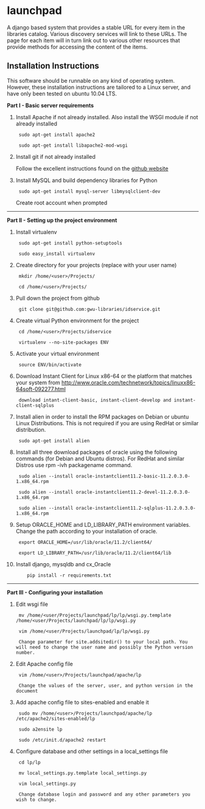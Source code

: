 launchpad
===========

A django based system that provides a stable URL for every item in the libraries catalog. Various discovery services will link to these URLs. The page for each item will in turn link out to various other resources that provide methods for accessing the content of the items.

Installation Instructions
---------------------------
This software should be runnable on any kind of operating system. However, these installation instructions are tailored to a Linux server, and have only been tested on ubuntu 10.04 LTS.

**Part I - Basic server requirements**

1. Install Apache if not already installed. Also install the WSGI module if not already installed

        sudo apt-get install apache2

        sudo apt-get install libapache2-mod-wsgi

2. Install git if not already installed

    Follow the excellent instructions found on the [github website](http://help.github.com/linux-set-up-git/)

3. Install MySQL and build dependency libraries for Python

        sudo apt-get install mysql-server libmysqlclient-dev

    Create root account when prompted

- - -

**Part II - Setting up the project environment**

1. Install virtualenv

        sudo apt-get install python-setuptools

        sudo easy_install virtualenv

2. Create directory for your projects (replace <user> with your user name)

        mkdir /home/<user>/Projects/

        cd /home/<user>/Projects/

3. Pull down the project from github

        git clone git@github.com:gwu-libraries/idservice.git

4. Create virtual Python environment for the project

        cd /home/<user>/Projects/idservice

        virtualenv --no-site-packages ENV

5. Activate your virtual environment

		source ENV/bin/activate

6. Download Instant Client for Linux x86-64 or the platform that matches your system from http://www.oracle.com/technetwork/topics/linuxx86-64soft-092277.html
	
		download intant-client-basic, instant-client-develop and instant-client-sqlplus
	
7. Install alien in order to install the RPM packages on Debian or ubuntu Linux Distributions. This is not required if you are using RedHat or similar distribution.
	
		sudo apt-get install alien

8. Install all three download packages of oracle using the following commands (for Debian and Ubuntu distros). For RedHat and similar Distros use rpm -ivh packagename command.
	
		sudo alien --install oracle-instantclient11.2-basic-11.2.0.3.0-1.x86_64.rpm
		
		sudo alien --install oracle-instantclient11.2-devel-11.2.0.3.0-1.x86_64.rpm
		
		sudo alien --install oracle-instantclient11.2-sqlplus-11.2.0.3.0-1.x86_64.rpm

9. Setup ORACLE_HOME and LD_LIBRARY_PATH environment variables. Change the path according to your installation of oracle.
	
		export ORACLE_HOME=/usr/lib/oracle/11.2/client64/
		
		export LD_LIBRARY_PATH=/usr/lib/oracle/11.2/client64/lib

10. Install django, mysqldb and cx_Oracle

        	pip install -r requirements.txt


- - -

**Part III - Configuring your installation**

1. Edit wsgi file

		mv /home/<user/Projects/launchpad/lp/lp/wsgi.py.template /home/<user/Projects/launchpad/lp/lp/wsgi.py
		
		vim /home/<user/Projects/launchpad/lp/lp/wsgi.py
		
		Change parameter for site.addsitedir() to your local path. You will need to change the user name and possibly the Python version number.

2. Edit Apache config file

		vim /home/<user>/Projects/launchpad/apache/lp

		Change the values of the server, user, and python version in the document

3. Add apache config file to sites-enabled and enable it

		sudo mv /home/<user>/Projects/launchpad/apache/lp /etc/apache2/sites-enabled/lp

		sudo a2ensite lp

		sudo /etc/init.d/apache2 restart

4. Configure database and other settings in a local_settings file

		cd lp/lp

		mv local_settings.py.template local_settings.py

		vim local_settings.py

		Change database login and password and any other parameters you wish to change.




